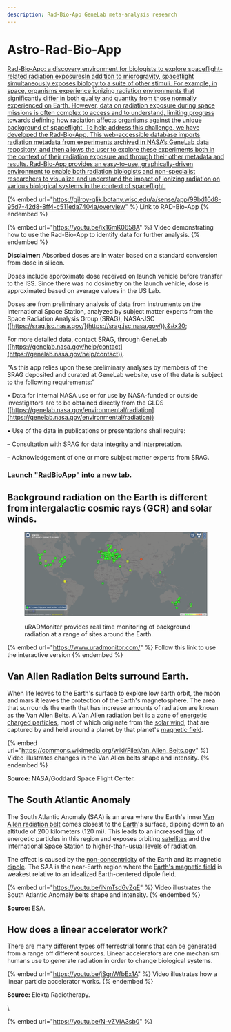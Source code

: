 ```yaml
---
description: Rad-Bio-App GeneLab meta-analysis research
---
```


# Astro-Rad-Bio-App

[Rad-Bio-App: a discovery environment for biologists to explore spaceflight-related radiation exposuresIn addition to microgravity, spaceflight simultaneously exposes biology to a suite of other stimuli. For example, in space, organisms experience ionizing radiation environments that significantly differ in both quality and quantity from those normally experienced on Earth. However, data on radiation exposure during space missions is often complex to access and to understand, limiting progress towards defining how radiation affects organisms against the unique background of spaceflight. To help address this challenge, we have developed the Rad-Bio-App. This web-accessible database imports radiation metadata from experiments archived in NASA’s GeneLab data repository, and then allows the user to explore these experiments both in the context of their radiation exposure and through their other metadata and results. Rad-Bio-App provides an easy-to-use, graphically-driven environment to enable both radiation biologists and non-specialist researchers to visualize and understand the impact of ionizing radiation on various biological systems in the context of spaceflight.](https://www.google.com/url?q=https%3A%2F%2Fwww.nature.com%2Farticles%2Fs41526-021-00143-x\&sa=D\&sntz=1\&usg=AOvVaw1jEZZWqAU6qvoFVb9iMxng)

{% embed url="https://gilroy-qlik.botany.wisc.edu/a/sense/app/99bd16d8-95d7-42d8-8ff4-c511eda7404a/overview" %}
Link to RAD-Bio-App
{% endembed %}

{% embed url="https://youtu.be/jx16mK0658A" %}
Video demonstrating how to use the Rad-Bio-App to identify data for further analysis. &#x20;
{% endembed %}

**Disclaimer:** Absorbed doses are in water based on a standard conversion from dose in silicon.

Doses include approximate dose received on launch vehicle before transfer to the ISS.  Since there was no dosimetry on the launch vehicle, dose is approximated based on average values in the US Lab.&#x20;

Doses are from preliminary analysis of data from  instruments on the International Space Station, analyzed by subject matter experts from the Space Radiation Analysis Group (SRAG), NASA-JSC ([https://srag.jsc.nasa.gov/](https://srag.jsc.nasa.gov/)).&#x20;

For more detailed data, contact SRAG, through GeneLab ([https://genelab.nasa.gov/help/contact](https://genelab.nasa.gov/help/contact)).

“As this app relies upon these preliminary analyses by members of the SRAG deposited and curated at GeneLab website, use of the data is subject to the following requirements:”

• Data for internal NASA use or for use by NASA-funded or outside investigators are to be obtained directly from the GLDS ([https://genelab.nasa.gov/environmental/radiation](https://genelab.nasa.gov/environmental/radiation))

• Use of the data in publications or presentations shall require:&#x20;

&#x20;    – Consultation with SRAG for data integrity and interpretation.

&#x20;    – Acknowledgement of one or more subject matter experts from SRAG.

### [Launch "RadBioApp" into a new tab](https://gilroy-qlik.botany.wisc.edu/a/sense/app/99bd16d8-95d7-42d8-8ff4-c511eda7404a/overview). <a href="#h.cuvylcgb5bu_l" id="h.cuvylcgb5bu_l"></a>

## Background radiation on the Earth is different from intergalactic cosmic rays (GCR) and solar winds. <a href="#h.p_tyzl_adcqwta_l" id="h.p_tyzl_adcqwta_l"></a>

<figure><img src="../.gitbook/assets/image (1) (1) (1) (1) (1) (1) (1) (1) (1) (1) (1) (1).png" alt=""><figcaption><p>uRADMoniter provides real time monitoring of background radiation at a range of sites around the Earth.</p></figcaption></figure>

{% embed url="https://www.uradmonitor.com/" %}
Follow this link to use the interactive version
{% endembed %}



## Van Allen Radiation Belts surround Earth. <a href="#h.p_loxruiflxeev_l" id="h.p_loxruiflxeev_l"></a>

When life leaves to the Earth's surface to explore low earth orbit, the moon and mars it leaves the protection of the Earth's magnetosphere. The area that surrounds the earth that has increase amounts of radiation are known as the Van Allen Belts. A Van Allen radiation belt is a zone of [energetic](https://www.google.com/url?q=https%3A%2F%2Fen.wikipedia.org%2Fwiki%2FEnergy\&sa=D\&sntz=1\&usg=AOvVaw2EVU5e66Kc96H3CLFZ2t1X) [charged particles](https://www.google.com/url?q=https%3A%2F%2Fen.wikipedia.org%2Fwiki%2FCharged\_particle\&sa=D\&sntz=1\&usg=AOvVaw2jb2v17LtIDv5GtQWumA\_p), most of which originate from the [solar wind](https://www.google.com/url?q=https%3A%2F%2Fen.wikipedia.org%2Fwiki%2FSolar\_wind\&sa=D\&sntz=1\&usg=AOvVaw0RKvCf0EfayPpp9WoiI6-X), that are captured by and held around a planet by that planet's [magnetic field](https://www.google.com/url?q=https%3A%2F%2Fen.wikipedia.org%2Fwiki%2FEarth%2527s\_magnetic\_field\&sa=D\&sntz=1\&usg=AOvVaw2yql75OoMDU-JsqLHJ\_7af).

{% embed url="https://commons.wikimedia.org/wiki/File:Van_Allen_Belts.ogv" %}
&#x20;Video illustrates changes in the Van Allen belts shape and intensity.
{% endembed %}

**Source:** NASA/Goddard Space Flight Center.

## The South Atlantic Anomaly <a href="#h.p_om8voakty2h8_l" id="h.p_om8voakty2h8_l"></a>

The South Atlantic Anomaly (SAA) is an area where the Earth's inner [Van Allen radiation belt](https://www.google.com/url?q=https%3A%2F%2Fen.wikipedia.org%2Fwiki%2FVan\_Allen\_radiation\_belt\&sa=D\&sntz=1\&usg=AOvVaw3WfmHQJs\_7uj9z2-C7YPT5) comes closest to the [Earth](https://www.google.com/url?q=https%3A%2F%2Fen.wikipedia.org%2Fwiki%2FEarth\&sa=D\&sntz=1\&usg=AOvVaw1oKqC482rn-6MTJW-s9GNy)'s surface, dipping down to an altitude of 200 kilometers (120 mi). This leads to an increased [flux](https://www.google.com/url?q=https%3A%2F%2Fen.wikipedia.org%2Fwiki%2FFlux\&sa=D\&sntz=1\&usg=AOvVaw2vk4xZ91eEknkv7Nfp6QnY) of energetic particles in this region and exposes orbiting [satellites](https://www.google.com/url?q=https%3A%2F%2Fen.wikipedia.org%2Fwiki%2FSatellite\&sa=D\&sntz=1\&usg=AOvVaw2qhrSIyPzJwKGr\_J\_PplN8) and the International Space Station to higher-than-usual levels of radiation.

The effect is caused by the [non-concentricity](https://www.google.com/url?q=https%3A%2F%2Fen.wikipedia.org%2Fwiki%2FConcentric\&sa=D\&sntz=1\&usg=AOvVaw1i1OzuI0TX2A\_qyHFQlAro) of the Earth and its magnetic [dipole](https://www.google.com/url?q=https%3A%2F%2Fen.wikipedia.org%2Fwiki%2FDipole\&sa=D\&sntz=1\&usg=AOvVaw30QViIJLuaKoGYEFACFBjq). The SAA is the near-Earth region where the [Earth's magnetic field](https://www.google.com/url?q=https%3A%2F%2Fen.wikipedia.org%2Fwiki%2FEarth%2527s\_magnetic\_field\&sa=D\&sntz=1\&usg=AOvVaw2yql75OoMDU-JsqLHJ\_7af) is weakest relative to an idealized Earth-centered dipole field.

{% embed url="https://youtu.be/iNmTsd6vZqE" %}
Video illustrates the South Atlantic Anomaly belts shape and intensity.
{% endembed %}

**Source:** ESA.

## How does a linear accelerator work? <a href="#h.p_6vlg9xjhalit_l" id="h.p_6vlg9xjhalit_l"></a>

There are many different types off terrestrial forms that can be generated from a range off different sources. Linear accelerators are one mechanism humans use to generate radiation in order to change biological systems.

{% embed url="https://youtu.be/jSgnWfbEx1A" %}
Video illustrates how a linear particle accelerator works.
{% endembed %}

**Source:** Elekta Radiotherapy.

\




{% embed url="https://youtu.be/N-vZVIA3sb0" %}
